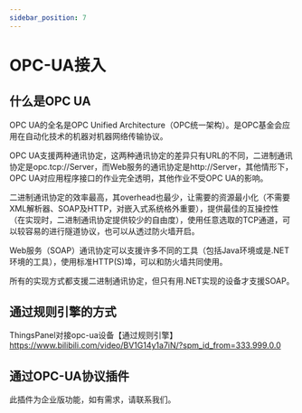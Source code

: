 ```yaml
---
sidebar_position: 7
---
```


# OPC-UA接入

## 什么是OPC UA

OPC UA的全名是OPC Unified Architecture（OPC统一架构）。是OPC基金会应用在自动化技术的机器对机器网络传输协议。

OPC UA支援两种通讯协定，这两种通讯协定的差异只有URL的不同，二进制通讯协定是opc.tcp://Server，而Web服务的通讯协定是http://Server，其他情形下，OPC UA对应用程序接口的作业完全透明，其他作业不受OPC UA的影响。

二进制通讯协定的效率最高，其overhead也最少，让需要的资源最小化（不需要XML解析器、SOAP及HTTP，对嵌入式系统格外重要），提供最佳的互操控性（在实现时，二进制通讯协定提供较少的自由度），使用任意选取的TCP通道，可以较容易的进行隧道协议，也可以从透过防火墙开启。

Web服务（SOAP）通讯协定可以支援许多不同的工具（包括Java环境或是.NET环境的工具），使用标准HTTP(S)埠，可以和防火墙共同使用。

所有的实现方式都支援二进制通讯协定，但只有用.NET实现的设备才支援SOAP。

## 通过规则引擎的方式

ThingsPanel对接opc-ua设备【通过规则引擎】  
https://www.bilibili.com/video/BV1G14y1a7iN/?spm_id_from=333.999.0.0

## 通过OPC-UA协议插件

此插件为企业版功能，如有需求，请联系我们。